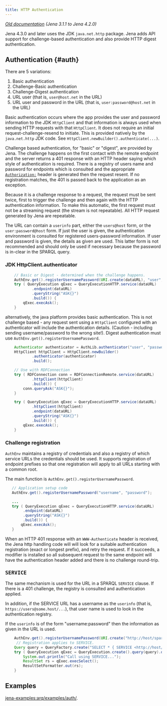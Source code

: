 ```yaml
---
title: HTTP Authentication
---
```


<i>[Old documentation](../archive/versions/http-auth-old.html) (Jena 3.1.1 to Jena 4.2.0)</i>

Jena 4.3.0 and later uses the JDK `java.net.http` package. Jena adds API support
for challenge-based authentication and also provide HTTP digest authentication.

## Authentication {#auth}

There are 5 variations:

1. Basic authentication
2. Challenge-Basic authentication
3. Challenge-Digest authentication
4. URL user (that is, `user@host.net` in the URL)
5. URL user and password in the URL (that is, `user:password@host.net` in the URL)

Basic authentication occurs where the app provides the user and password
information to the JDK `HttpClient` and that information is always used when
sending HTTP requests with that `HttpClient`. It does not require an initial
request-challenge-resend to initiate. This is provided natively by the `java.net.http`
JDK code. See `HttpClient.newBuilder().authenticate(...)`.

Challenge based authentication, for "basic" or "digest", are provided by Jena.
The challenge happens on the first contact with the remote endpoint and the
server returns a 401 response with an HTTP header saying which style of
authentication is required. There is a registry of users name and password for
endpoints which is consulted and the appropriate
[`Authorization:`](https://developer.mozilla.org/en-US/docs/Web/HTTP/Headers/Authorization)
header is generated then the request resent. If no registration matches, the 401
is passed back to the application as an exception.

Because it is a challenge response to a request, the request must be sent twice,
first to trigger the challenge and then again with the HTTP authentication
information.  To make this automatic, the first request must not be a streaming
request (the stream is not repeatable). All HTTP request generated by Jena are
repeatable.

The URL can contain a `userinfo` part, either the `users@host` form, or the `user:password@host` form.
If just the user is given, the authentication environment is consulted for registered users-password information. If user and password is given, the details as given are used. This latter form is not recommended and should only be used if necessary because the password is in-clear in the SPARQL
query.

### JDK HttpClient.authenticator

```java
    // Basic or Digest - determined when the challenge happens.
    AuthEnv.get().registerUsernamePassword(URI.create(dataURL), "user", "password");
    try ( QueryExecution qExec = QueryExecutionHTTP.service(dataURL)
            .endpoint(dataURL)
            .queryString("ASK{}")
            .build()) {
        qExec.execAsk();
    }
```

alternatively, the java platform provides basic authentication. 
This is not challenge based - any request sent using a `HttpClient` configured 
with an authenticator will include the authentication details. 
(Caution - including sending username/password to the wrong site!).
Digest authentication must use `AuthEnv.get().registerUsernamePassword`.

```java
    Authenticator authenticator = AuthLib.authenticator("user", "password");
    HttpClient httpClient = HttpClient.newBuilder()
            .authenticator(authenticator)
            .build();
```

```java
    // Use with RDFConnection      
    try ( RDFConnection conn = RDFConnectionRemote.service(dataURL)
            .httpClient(httpClient)
            .build()) {
        conn.queryAsk("ASK{}");
    }
```

```java
    try ( QueryExecution qExec = QueryExecutionHTTP.service(dataURL)
            .httpClient(httpClient)
            .endpoint(dataURL)
            .queryString("ASK{}")
            .build()) {
        qExec.execAsk();
    }
```

### Challenge registration

`AuthEnv` maintains a registry of credentials and also a registry of which service URLs
the credentials should be used. It supports registration of endpoint prefixes so that one
registration will apply to all URLs starting with a common root.

The main function is `AuthEnv.get().registerUsernamePassword`.

```java
   // Application setup code 
   AuthEnv.get().registerUsernamePassword("username", "password");
```

```java
   ...
   try ( QueryExecution qExec = QueryExecutionHTTP.service(dataURL)
        .endpoint(dataURL)
        .queryString("ASK{}")
        .build()) {
       qExec.execAsk();
   }
```

When an HTTP 401 response with an `WWW-Authenticate` header is received, the Jena http handling code
will will look for a suitable authentication registration (exact or longest prefix), and retry the
request. If it succeeds, a modifier is installed so all subsequent request to the same endpoint will
have the authentication header added and there is no challenge round-trip.

### <tt>SERVICE</tt>

The same mechanism is used for the URL in a SPARQL `SERVICE` clause.  If there is a 401 challenge,
the registry is consulted and authentication applied.

In addition, if the SERVICE URL has a username as the `userinfo` (that is, `https://users@some.host/...`),
that user name is used to look in the authentication registry.

If the `userinfo` is of the form "username:password" then the information as given in the URL is
used.

```java
    AuthEnv.get().registerUsernamePassword(URI.create("http://host/sparql"), "u", "p");
     // Registration applies to SERVICE.
    Query query = QueryFactory.create("SELECT * { SERVICE <http://host/sparql> { ?s ?p ?o } }");
    try ( QueryExecution qExec = QueryExecution.create().query(query).dataset(...).build() ) {
        System.out.println("Call using SERVICE...");
        ResultSet rs = qExec.execSelect();
        ResultSetFormatter.out(rs);
    }
```

## Examples

[jena-examples:arq/examples/auth/](https://github.com/apache/jena/tree/main/jena-examples/src/main/java/arq/examples/auth).
